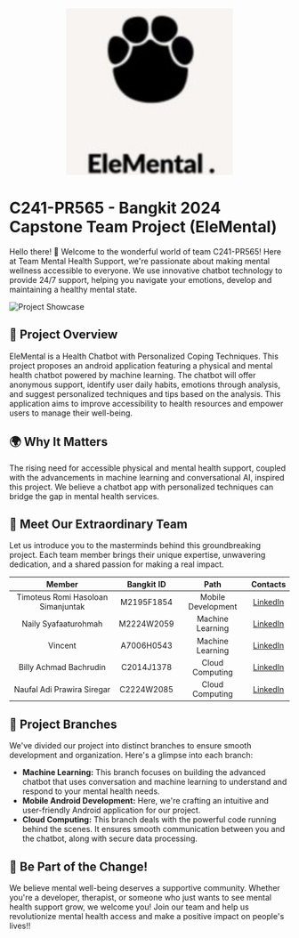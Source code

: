 <div align="center">
  <img src="app_logo.jpeg" alt="Project Logo" width="300">
</div>

# C241-PR565 - Bangkit 2024 Capstone Team Project (EleMental)

Hello there! 👋 Welcome to the wonderful world of team C241-PR565! Here at Team Mental Health Support, we're passionate about making mental wellness accessible to everyone. We use innovative chatbot technology to provide 24/7 support, helping you navigate your emotions, develop and maintaining a healthy mental state.

![Project Showcase](DemoFruitariansApp.gif)

## 🐘 Project Overview

EleMental is a Health Chatbot with Personalized Coping Techniques. This project proposes an android application featuring a physical and mental health chatbot powered by machine learning. The chatbot will offer anonymous support, identify user daily habits, emotions through analysis, and suggest personalized techniques and tips based on the analysis. This application aims to improve accessibility to health resources and empower users to manage their well-being.

## 🌍 Why It Matters

The rising need for accessible physical and mental health support, coupled with the advancements in machine learning and conversational AI, inspired this project. We believe a chatbot app with personalized techniques can bridge the gap in mental health services.

## 👥 Meet Our Extraordinary Team

Let us introduce you to the masterminds behind this groundbreaking project. Each team member brings their unique expertise, unwavering dedication, and a shared passion for making a real impact.

|            Member                  | Bangkit ID |        Path        |                  Contacts              |
| :--------------------------------: | :--------: | :----------------: | :------------------------------------: |
| Timoteus Romi Hasoloan Simanjuntak | M2195F1854 | Mobile Development |                 [LinkedIn]()           |
|         Naily Syafaaturohmah       | M2224W2059 |  Machine Learning  |                 [LinkedIn]()           |
|               Vincent              | A7006H0543 |  Machine Learning  |                 [LinkedIn]()           |
|        Billy Achmad Bachrudin      | C2014J1378 |   Cloud Computing  |                 [LinkedIn]()           |
|      Naufal Adi Prawira Siregar    | C2224W2085 |   Cloud Computing  |                 [LinkedIn]()           |

## 🚀 Project Branches

We've divided our project into distinct branches to ensure smooth development and organization. Here's a glimpse into each branch:

- **Machine Learning:** This branch focuses on building the advanced chatbot that uses conversation and machine learning to understand and respond to your mental health needs.
- **Mobile Android Development:** Here, we're crafting an intuitive and user-friendly Android application for our project.
- **Cloud Computing:** This branch deals with the powerful code running behind the scenes. It ensures smooth communication between you and the chatbot, along with secure data processing.

## 🤝 Be Part of the Change!

We believe mental well-being deserves a supportive community.  Whether you're a developer, therapist, or someone who just wants to see mental health support grow, we welcome you!  Join our team and help us revolutionize mental health access and make a positive impact on people's lives!!

